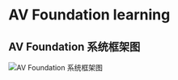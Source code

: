 # AV Foundation learning

## AV Foundation 系统框架图

![AV Foundation &#x7CFB;&#x7EDF;&#x6846;&#x67B6;&#x56FE;](http://wx4.sinaimg.cn/mw690/937882b5gy1fgyi3l4o10j20we0hkmzk.jpg)

